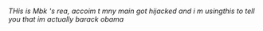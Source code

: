 ###### THis is Mbk 's rea, accoim t mny main got hijacked and i m usingthis to tell you that im actually barack obama

